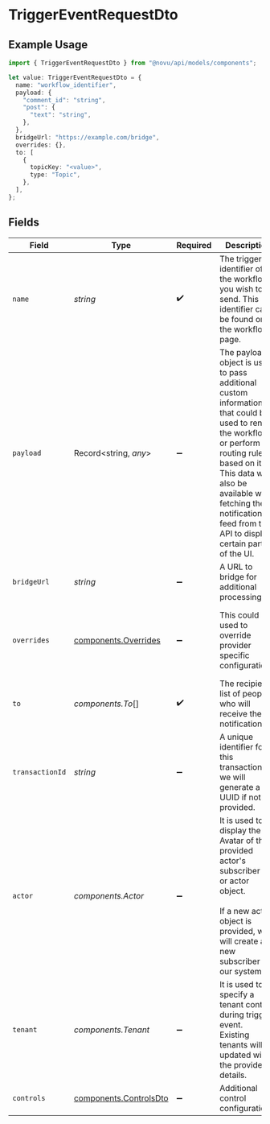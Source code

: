 # TriggerEventRequestDto

## Example Usage

```typescript
import { TriggerEventRequestDto } from "@novu/api/models/components";

let value: TriggerEventRequestDto = {
  name: "workflow_identifier",
  payload: {
    "comment_id": "string",
    "post": {
      "text": "string",
    },
  },
  bridgeUrl: "https://example.com/bridge",
  overrides: {},
  to: [
    {
      topicKey: "<value>",
      type: "Topic",
    },
  ],
};
```

## Fields

| Field                                                                                                                                                                                                                                                                           | Type                                                                                                                                                                                                                                                                            | Required                                                                                                                                                                                                                                                                        | Description                                                                                                                                                                                                                                                                     | Example                                                                                                                                                                                                                                                                         |
| ------------------------------------------------------------------------------------------------------------------------------------------------------------------------------------------------------------------------------------------------------------------------------- | ------------------------------------------------------------------------------------------------------------------------------------------------------------------------------------------------------------------------------------------------------------------------------- | ------------------------------------------------------------------------------------------------------------------------------------------------------------------------------------------------------------------------------------------------------------------------------- | ------------------------------------------------------------------------------------------------------------------------------------------------------------------------------------------------------------------------------------------------------------------------------- | ------------------------------------------------------------------------------------------------------------------------------------------------------------------------------------------------------------------------------------------------------------------------------- |
| `name`                                                                                                                                                                                                                                                                          | *string*                                                                                                                                                                                                                                                                        | :heavy_check_mark:                                                                                                                                                                                                                                                              | The trigger identifier of the workflow you wish to send. This identifier can be found on the workflow page.                                                                                                                                                                     | workflow_identifier                                                                                                                                                                                                                                                             |
| `payload`                                                                                                                                                                                                                                                                       | Record<string, *any*>                                                                                                                                                                                                                                                           | :heavy_minus_sign:                                                                                                                                                                                                                                                              | The payload object is used to pass additional custom information that could be used to render the workflow, or perform routing rules based on it. <br/>      This data will also be available when fetching the notifications feed from the API to display certain parts of the UI. | {<br/>"comment_id": "string",<br/>"post": {<br/>"text": "string"<br/>}<br/>}                                                                                                                                                                                                    |
| `bridgeUrl`                                                                                                                                                                                                                                                                     | *string*                                                                                                                                                                                                                                                                        | :heavy_minus_sign:                                                                                                                                                                                                                                                              | A URL to bridge for additional processing.                                                                                                                                                                                                                                      | https://example.com/bridge                                                                                                                                                                                                                                                      |
| `overrides`                                                                                                                                                                                                                                                                     | [components.Overrides](../../models/components/overrides.md)                                                                                                                                                                                                                    | :heavy_minus_sign:                                                                                                                                                                                                                                                              | This could be used to override provider specific configurations                                                                                                                                                                                                                 | {<br/>"fcm": {<br/>"data": {<br/>"key": "value"<br/>}<br/>}<br/>}                                                                                                                                                                                                               |
| `to`                                                                                                                                                                                                                                                                            | *components.To*[]                                                                                                                                                                                                                                                               | :heavy_check_mark:                                                                                                                                                                                                                                                              | The recipients list of people who will receive the notification.                                                                                                                                                                                                                |                                                                                                                                                                                                                                                                                 |
| `transactionId`                                                                                                                                                                                                                                                                 | *string*                                                                                                                                                                                                                                                                        | :heavy_minus_sign:                                                                                                                                                                                                                                                              | A unique identifier for this transaction, we will generate a UUID if not provided.                                                                                                                                                                                              |                                                                                                                                                                                                                                                                                 |
| `actor`                                                                                                                                                                                                                                                                         | *components.Actor*                                                                                                                                                                                                                                                              | :heavy_minus_sign:                                                                                                                                                                                                                                                              | It is used to display the Avatar of the provided actor's subscriber id or actor object.<br/><br/>    If a new actor object is provided, we will create a new subscriber in our system                                                                                           |                                                                                                                                                                                                                                                                                 |
| `tenant`                                                                                                                                                                                                                                                                        | *components.Tenant*                                                                                                                                                                                                                                                             | :heavy_minus_sign:                                                                                                                                                                                                                                                              | It is used to specify a tenant context during trigger event.<br/>    Existing tenants will be updated with the provided details.                                                                                                                                                |                                                                                                                                                                                                                                                                                 |
| `controls`                                                                                                                                                                                                                                                                      | [components.ControlsDto](../../models/components/controlsdto.md)                                                                                                                                                                                                                | :heavy_minus_sign:                                                                                                                                                                                                                                                              | Additional control configurations.                                                                                                                                                                                                                                              |                                                                                                                                                                                                                                                                                 |